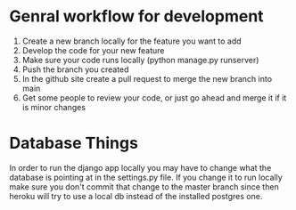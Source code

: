 # Genral workflow for development
1. Create a new branch locally for the feature you want to add
2. Develop the code for your new feature
3. Make sure your code runs locally (python manage.py runserver)
4. Push the branch you created
5. In the github site create a pull request to merge the new branch into main
6. Get some people to review your code, or just go ahead and merge it if it is minor changes

# Database Things
In order to run the django app locally you may have to change what the database is pointing at in the settings.py file. If you change it to run locally make sure you don't commit that change to the master branch since then heroku will try to use a local db instead of the installed postgres one.
